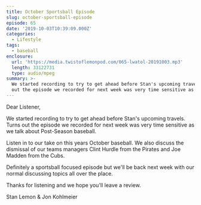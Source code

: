 ```yaml
---
title: October Sportsball Episode
slug: october-sportsball-episode
episode: 65
date: '2019-10-03T10:39:09.000Z'
categories:
  - Lifestyle
tags:
  - baseball
enclosure:
  url: 'https://media.twistoflemonpod.com/065-lwatol-20191003.mp3'
  length: 33122731
  type: audio/mpeg
summary: >-
  We started recording to try to get ahead before Stan's upcoming travels. Turns
  out the episode we recorded for next week was very time sensitive as we t...
---
```


Dear Listener,

We started recording to try to get ahead before Stan's upcoming travels. Turns out the episode we recorded for next week was very time sensitive as we talk about Post-Season baseball.

Listen in to our take on this years October baseball. We also discuss the dismissal of our teams managers Clint Hurdle from the Pirates and Joe Madden from the Cubs.

Definitely a sportsball focused episode but we'll be back next week with our normal discussing topics all over the place.

Thanks for listening and we hope you'll leave a review.

Stan Lemon & Jon Kohlmeier

